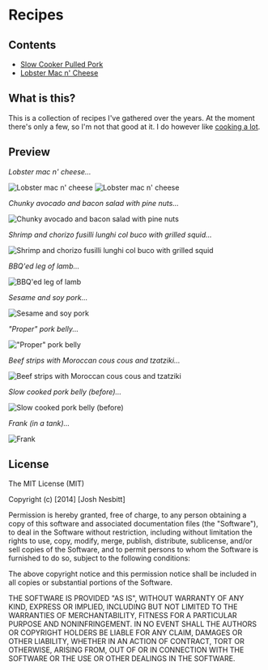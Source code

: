 # Recipes


## Contents

* [Slow Cooker Pulled Pork](https://github.com/joshnesbitt/recipes/blob/master/recipes/slow-cooker-pulled-pork.md)
* [Lobster Mac n' Cheese](https://github.com/joshnesbitt/recipes/blob/master/recipes/lobster-mac-n-cheese.md)


## What is this?

This is a collection of recipes I've gathered over the years. At the moment there's only a few, so I'm not that good at it. I do however like [cooking a lot](http://instagram.com/joshnesbitt).


## Preview

_Lobster mac n' cheese..._

![Lobster mac n' cheese](https://github.com/joshnesbitt/recipes/blob/master/images/lobster-mac-n-cheese-1.jpg)
![Lobster mac n' cheese](https://github.com/joshnesbitt/recipes/blob/master/images/lobster-mac-n-cheese-2.jpg)

_Chunky avocado and bacon salad with pine nuts..._

![Chunky avocado and bacon salad with pine nuts](https://github.com/joshnesbitt/recipes/blob/master/images/chunky-avocado-and-bacon-salad-with-pine-nuts.jpg)

_Shrimp and chorizo fusilli lunghi col buco with grilled squid..._

![Shrimp and chorizo fusilli lunghi col buco with grilled squid](https://github.com/joshnesbitt/recipes/blob/master/images/shrimp-and-chorizo-fusilli-lunghi-col-buco-with-grilled-squid.jpg)

_BBQ'ed leg of lamb..._

![BBQ'ed leg of lamb](https://github.com/joshnesbitt/recipes/blob/master/images/bbqed-leg-of-lamb.jpg)

_Sesame and soy pork..._

![Sesame and soy pork](https://github.com/joshnesbitt/recipes/blob/master/images/sesame-and-soy-pork.jpg)

_"Proper" pork belly..._

!["Proper" pork belly](https://github.com/joshnesbitt/recipes/blob/master/images/proper-pork-belly.jpg)

_Beef strips with Moroccan cous cous and tzatziki..._

![Beef strips with Moroccan cous cous and tzatziki](https://github.com/joshnesbitt/recipes/blob/master/images/beef-strips-with-moroccan-cous-cous-and-tzatziki.jpg)

_Slow cooked pork belly (before)..._

![Slow cooked pork belly (before)](https://github.com/joshnesbitt/recipes/blob/master/images/slow-cooked-pork-belly-before.jpg)

_Frank (in a tank)..._

![Frank](https://github.com/joshnesbitt/recipes/blob/master/images/frank-in-a-tank.jpg)


## License

The MIT License (MIT)

Copyright (c) [2014] [Josh Nesbitt]

Permission is hereby granted, free of charge, to any person obtaining a copy
of this software and associated documentation files (the "Software"), to deal
in the Software without restriction, including without limitation the rights
to use, copy, modify, merge, publish, distribute, sublicense, and/or sell
copies of the Software, and to permit persons to whom the Software is
furnished to do so, subject to the following conditions:

The above copyright notice and this permission notice shall be included in all
copies or substantial portions of the Software.

THE SOFTWARE IS PROVIDED "AS IS", WITHOUT WARRANTY OF ANY KIND, EXPRESS OR
IMPLIED, INCLUDING BUT NOT LIMITED TO THE WARRANTIES OF MERCHANTABILITY,
FITNESS FOR A PARTICULAR PURPOSE AND NONINFRINGEMENT. IN NO EVENT SHALL THE
AUTHORS OR COPYRIGHT HOLDERS BE LIABLE FOR ANY CLAIM, DAMAGES OR OTHER
LIABILITY, WHETHER IN AN ACTION OF CONTRACT, TORT OR OTHERWISE, ARISING FROM,
OUT OF OR IN CONNECTION WITH THE SOFTWARE OR THE USE OR OTHER DEALINGS IN THE
SOFTWARE.
